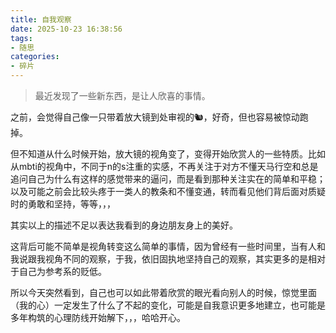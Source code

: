 ```yaml
---
title: 自我观察
date: 2025-10-23 16:38:56
tags:
- 随思
categories:
- 碎片
---
```


>最近发现了一些新东西，是让人欣喜的事情。

之前，会觉得自己像一只带着放大镜到处审视的🐿，好奇，但也容易被惊动跑掉。

但不知道从什么时候开始，放大镜的视角变了，变得开始欣赏人的一些特质。比如从mbti的视角中，不同于n的s注重的实感，不再关注于对方不懂天马行空和总是追问自己为什么有这样的感觉带来的逼问，而是看到那种关注实在的简单和平稳；以及可能之前会比较头疼于一类人的教条和不懂变通，转而看见他们背后面对质疑时的勇敢和坚持，等等，，，

其实以上的描述不足以表达我看到的身边朋友身上的美好。

这背后可能不简单是视角转变这么简单的事情，因为曾经有一些时间里，当有人和我说跟我视角不同的观察，于我，依旧固执地坚持自己的观察，其实更多的是相对于自己为参考系的贬低。

所以今天突然看到，自己也可以如此带着欣赏的眼光看向别人的时候，惊觉里面（我的心）一定发生了什么了不起的变化，可能是自我意识更多地建立，也可能是多年构筑的心理防线开始解下，，，哈哈开心。
